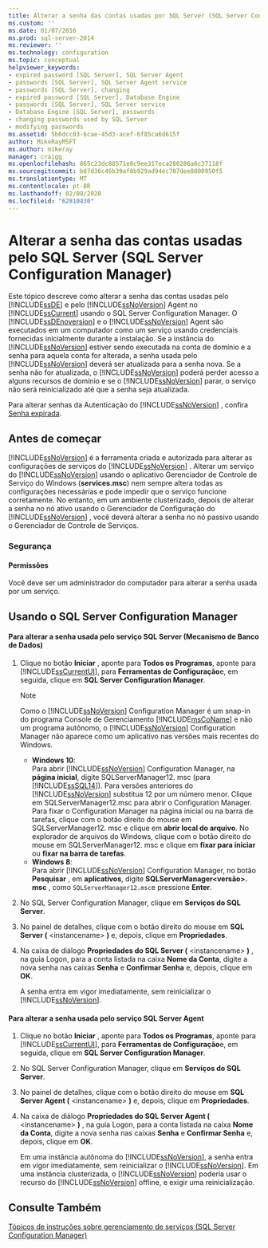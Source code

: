 ```yaml
---
title: Alterar a senha das contas usadas por SQL Server (SQL Server Configuration Manager) | Microsoft Docs
ms.custom: ''
ms.date: 01/07/2016
ms.prod: sql-server-2014
ms.reviewer: ''
ms.technology: configuration
ms.topic: conceptual
helpviewer_keywords:
- expired password [SQL Server], SQL Server Agent
- passwords [SQL Server], SQL Server Agent service
- passwords [SQL Server], changing
- expired password [SQL Server], Database Engine
- passwords [SQL Server], SQL Server service
- Database Engine [SQL Server], passwords
- changing passwords used by SQL Server
- modifying passwords
ms.assetid: 5b6dcc03-6cae-45d3-acef-6f85ca6d615f
author: MikeRayMSFT
ms.author: mikeray
manager: craigg
ms.openlocfilehash: 865c23dc88571e0c9ee317eca280286a6c37118f
ms.sourcegitcommit: b87d36c46b39af8b929ad94ec707dee8800950f5
ms.translationtype: MT
ms.contentlocale: pt-BR
ms.lasthandoff: 02/08/2020
ms.locfileid: "62810430"
---
```

# <a name="change-the-password-of-the-accounts-used-by-sql-server-sql-server-configuration-manager"></a>Alterar a senha das contas usadas pelo SQL Server (SQL Server Configuration Manager)
  Este tópico descreve como alterar a senha das contas usadas pelo [!INCLUDE[ssDE](../../includes/ssde-md.md)] e pelo [!INCLUDE[ssNoVersion](../../includes/ssnoversion-md.md)] Agent no [!INCLUDE[ssCurrent](../../includes/sscurrent-md.md)] usando o SQL Server Configuration Manager. O [!INCLUDE[ssDEnoversion](../../includes/ssdenoversion-md.md)] e o [!INCLUDE[ssNoVersion](../../includes/ssnoversion-md.md)] Agent são executados em um computador como um serviço usando credenciais fornecidas inicialmente durante a instalação. Se a instância do [!INCLUDE[ssNoVersion](../../includes/ssnoversion-md.md)] estiver sendo executada na conta de domínio e a senha para aquela conta for alterada, a senha usada pelo [!INCLUDE[ssNoVersion](../../includes/ssnoversion-md.md)] deverá ser atualizada para a senha nova. Se a senha não for atualizada, o [!INCLUDE[ssNoVersion](../../includes/ssnoversion-md.md)] poderá perder acesso a alguns recursos de domínio e se o [!INCLUDE[ssNoVersion](../../includes/ssnoversion-md.md)] parar, o serviço não será reinicializado até que a senha seja atualizada.  
  
 Para alterar senhas da Autenticação do [!INCLUDE[ssNoVersion](../../includes/ssnoversion-md.md)] , confira [Senha expirada](../password-expired.md).  
  
##  <a name="BeforeYouBegin"></a> Antes de começar  
 [!INCLUDE[ssNoVersion](../../includes/ssnoversion-md.md)] é a ferramenta criada e autorizada para alterar as configurações de serviços do [!INCLUDE[ssNoVersion](../../includes/ssnoversion-md.md)] . Alterar um serviço do [!INCLUDE[ssNoVersion](../../includes/ssnoversion-md.md)] usando o aplicativo Gerenciador de Controle de Serviço do Windows (**services.msc**) nem sempre altera todas as configurações necessárias e pode impedir que o serviço funcione corretamente. No entanto, em um ambiente clusterizado, depois de alterar a senha no nó ativo usando o Gerenciador de Configuração do [!INCLUDE[ssNoVersion](../../includes/ssnoversion-md.md)] , você deverá alterar a senha no nó passivo usando o Gerenciador de Controle de Serviços.  
  
###  <a name="Security"></a> Segurança  
  
####  <a name="Permissions"></a> Permissões  
 Você deve ser um administrador do computador para alterar a senha usada por um serviço.  
  
##  <a name="SSMSProcedure"></a> Usando o SQL Server Configuration Manager  
  
#### <a name="to-change-the-password-used-by-the-sql-server-database-engine-service"></a>Para alterar a senha usada pelo serviço SQL Server (Mecanismo de Banco de Dados)  
  
1.  Clique no botão **Iniciar** , aponte para **Todos os Programas**, aponte para [!INCLUDE[ssCurrentUI](../../includes/sscurrentui-md.md)], para **Ferramentas de Configuração**e, em seguida, clique em **SQL Server Configuration Manager**.  
  
    > [!NOTE]  
    >  Como o [!INCLUDE[ssNoVersion](../../includes/ssnoversion-md.md)] Configuration Manager é um snap-in do programa Console de Gerenciamento [!INCLUDE[msCoName](../../includes/msconame-md.md)] e não um programa autônomo, o [!INCLUDE[ssNoVersion](../../includes/ssnoversion-md.md)] Configuration Manager não aparece como um aplicativo nas versões mais recentes do Windows.  
    >   
    >  -   **Windows 10**:  
    >          Para abrir [!INCLUDE[ssNoVersion](../../includes/ssnoversion-md.md)] Configuration Manager, na **página inicial**, digite SQLServerManager12. msc (para [!INCLUDE[ssSQL14](../../includes/sssql14-md.md)]). Para versões anteriores do [!INCLUDE[ssNoVersion](../../includes/ssnoversion-md.md)] substitua 12 por um número menor. Clique em SQLServerManager12.msc para abrir o Configuration Manager. Para fixar o Configuration Manager na página inicial ou na barra de tarefas, clique com o botão direito do mouse em SQLServerManager12. msc e clique em **abrir local do arquivo**. No explorador de arquivos do Windows, clique com o botão direito do mouse em SQLServerManager12. msc e clique em **fixar para iniciar** ou **fixar na barra de tarefas**.  
    > -   **Windows 8**:  
    >          Para abrir [!INCLUDE[ssNoVersion](../../includes/ssnoversion-md.md)] Configuration Manager, no botão **Pesquisar** , em **aplicativos**, digite **SQLServerManager\<versão>. msc** , como `SQLServerManager12.msc`e pressione **Enter**.  
  
2.  No SQL Server Configuration Manager, clique em **Serviços do SQL Server**.  
  
3.  No painel de detalhes, clique com o botão direito do mouse em **SQL Server (** \<instancename> **)** e, depois, clique em **Propriedades**.  
  
4.  Na caixa de diálogo **Propriedades do SQL Server (** \<instancename> **)** , na guia Logon, para a conta listada na caixa **Nome da Conta**, digite a nova senha nas caixas **Senha** e **Confirmar Senha** e, depois, clique em **OK**.  
  
     A senha entra em vigor imediatamente, sem reinicializar o [!INCLUDE[ssNoVersion](../../includes/ssnoversion-md.md)].  
  
#### <a name="to-change-the-password-used-by-the-sql-server-agent-service"></a>Para alterar a senha usada pelo serviço SQL Server Agent  
  
1.  Clique no botão **Iniciar** , aponte para **Todos os Programas**, aponte para [!INCLUDE[ssCurrentUI](../../includes/sscurrentui-md.md)], para **Ferramentas de Configuração**e, em seguida, clique em **SQL Server Configuration Manager**.  
  
2.  No SQL Server Configuration Manager, clique em **Serviços do SQL Server**.  
  
3.  No painel de detalhes, clique com o botão direito do mouse em **SQL Server Agent (** \<instancename> **)** e, depois, clique em **Propriedades**.  
  
4.  Na caixa de diálogo **Propriedades do SQL Server Agent (** \<instancename> **)** , na guia Logon, para a conta listada na caixa **Nome da Conta**, digite a nova senha nas caixas **Senha** e **Confirmar Senha** e, depois, clique em **OK**.  
  
     Em uma instância autônoma do [!INCLUDE[ssNoVersion](../../includes/ssnoversion-md.md)], a senha entra em vigor imediatamente, sem reinicializar o [!INCLUDE[ssNoVersion](../../includes/ssnoversion-md.md)]. Em uma instância clusterizada, o [!INCLUDE[ssNoVersion](../../includes/ssnoversion-md.md)] poderia usar o recurso do [!INCLUDE[ssNoVersion](../../includes/ssnoversion-md.md)] offline, e exigir uma reinicialização.  
  
## <a name="see-also"></a>Consulte Também  
 [Tópicos de instruções sobre gerenciamento de serviços &#40;SQL Server Configuration Manager&#41;](../managing-services-how-to-topics-sql-server-configuration-manager.md)  
  
  

